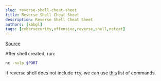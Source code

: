 ```yaml
---
slug: reverse-shell-cheat-sheet
title: Reverse Shell Cheat Sheet
description: Reverse Shell Cheat Sheet
authors: [kbbgl]
tags: [cybersecurity,offensive,reverse,shell,netcat]
---
```


[Source](http://pentestmonkey.net/cheat-sheet/shells/reverse-shell-cheat-sheet)

After shell created, run:

```bash
nc -nvlp $PORT
```

If reverse shell does not include `tty`, we can use [this](https://netsec.ws/?p=337) list of commands.
